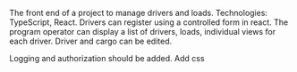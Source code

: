 The front end of a project to manage drivers and loads.
Technologies: TypeScript, React.
Drivers can register using a controlled form in react.
The program operator can display a list of drivers, loads, individual views for each driver.
Driver and cargo can be edited.

Logging and authorization should be added.
Add css
